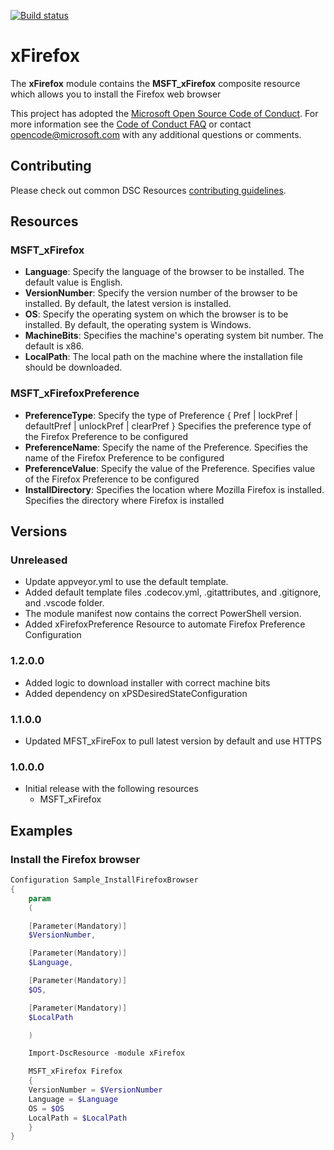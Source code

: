 [![Build status](https://ci.appveyor.com/api/projects/status/pe6p3pghfqkvbw77/branch/master?svg=true)](https://ci.appveyor.com/project/PowerShell/xfirefox/branch/master)

# xFirefox

The **xFirefox** module contains the **MSFT_xFirefox** composite resource which allows you to install the Firefox web browser


This project has adopted the [Microsoft Open Source Code of Conduct](https://opensource.microsoft.com/codeofconduct/).
For more information see the [Code of Conduct FAQ](https://opensource.microsoft.com/codeofconduct/faq/) or contact [opencode@microsoft.com](mailto:opencode@microsoft.com) with any additional questions or comments.

## Contributing
Please check out common DSC Resources [contributing guidelines](https://github.com/PowerShell/DscResource.Kit/blob/master/CONTRIBUTING.md).


## Resources

### MSFT_xFirefox

* **Language**: Specify the language of the browser to be installed.
The default value is English.
* **VersionNumber**: Specify the version number of the browser to be installed.
By default, the latest version is installed.
* **OS**: Specify the operating system on which the browser is to be installed.
By default, the operating system is Windows.
* **MachineBits**: Specifies the machine's operating system bit number.
The default is x86.
* **LocalPath**: The local path on the machine where the installation file should be downloaded.

### MSFT_xFirefoxPreference

* **PreferenceType**: Specify the type of Preference { Pref | lockPref | defaultPref | unlockPref | clearPref }
Specifies the preference type of the Firefox Preference to be configured
* **PreferenceName**: Specify the name of the Preference.
Specifies the name of the Firefox Preference to be configured
* **PreferenceValue**: Specify the value of the Preference.
Specifies value of the Firefox Preference to be configured
* **InstallDirectory**: Specifies the location where Mozilla Firefox is installed.
Specifies the directory where Firefox is installed

## Versions

### Unreleased

* Update appveyor.yml to use the default template.
* Added default template files .codecov.yml, .gitattributes, and .gitignore, and
  .vscode folder.
* The module manifest now contains the correct PowerShell version.
* Added xFirefoxPreference Resource to automate Firefox Preference Configuration

### 1.2.0.0

* Added logic to download installer with correct machine bits
* Added dependency on xPSDesiredStateConfiguration

### 1.1.0.0

* Updated MFST_xFireFox to pull latest version by default and use HTTPS

### 1.0.0.0

* Initial release with the following resources
    - MSFT_xFirefox

## Examples

### Install the Firefox browser

```powershell
Configuration Sample_InstallFirefoxBrowser
{
    param
    (

    [Parameter(Mandatory)]
    $VersionNumber,

    [Parameter(Mandatory)]
    $Language,

    [Parameter(Mandatory)]
    $OS,

    [Parameter(Mandatory)]
    $LocalPath

    )

    Import-DscResource -module xFirefox

    MSFT_xFirefox Firefox
    {
    VersionNumber = $VersionNumber
    Language = $Language
    OS = $OS
    LocalPath = $LocalPath
    }
}
```
